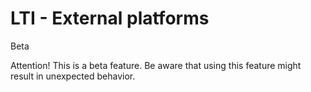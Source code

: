 # LTI - External platforms

Beta

Attention! This is a beta feature. Be aware that using this feature might
result in unexpected behavior.

